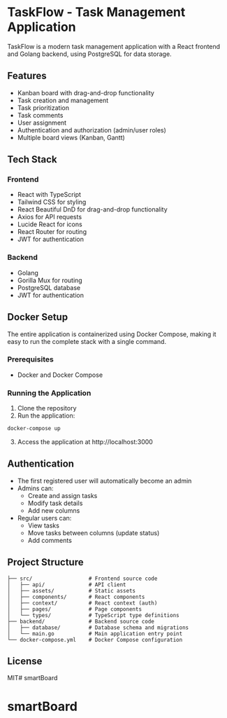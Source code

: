# TaskFlow - Task Management Application

TaskFlow is a modern task management application with a React frontend and Golang backend, using PostgreSQL for data storage.

## Features

- Kanban board with drag-and-drop functionality
- Task creation and management
- Task prioritization
- Task comments
- User assignment
- Authentication and authorization (admin/user roles)
- Multiple board views (Kanban, Gantt)

## Tech Stack

### Frontend
- React with TypeScript
- Tailwind CSS for styling
- React Beautiful DnD for drag-and-drop functionality
- Axios for API requests
- Lucide React for icons
- React Router for routing
- JWT for authentication

### Backend
- Golang
- Gorilla Mux for routing
- PostgreSQL database
- JWT for authentication

## Docker Setup

The entire application is containerized using Docker Compose, making it easy to run the complete stack with a single command.

### Prerequisites
- Docker and Docker Compose

### Running the Application

1. Clone the repository
2. Run the application:
```bash
docker-compose up
```
3. Access the application at http://localhost:3000

## Authentication

- The first registered user will automatically become an admin
- Admins can:
  - Create and assign tasks
  - Modify task details
  - Add new columns
- Regular users can:
  - View tasks
  - Move tasks between columns (update status)
  - Add comments

## Project Structure

```
├── src/                  # Frontend source code
│   ├── api/              # API client
│   ├── assets/           # Static assets
│   ├── components/       # React components
│   ├── context/          # React context (auth)
│   ├── pages/            # Page components
│   └── types/            # TypeScript type definitions
├── backend/              # Backend source code
│   ├── database/         # Database schema and migrations
│   └── main.go           # Main application entry point
└── docker-compose.yml    # Docker Compose configuration
```

## License

MIT# smartBoard
# smartBoard
